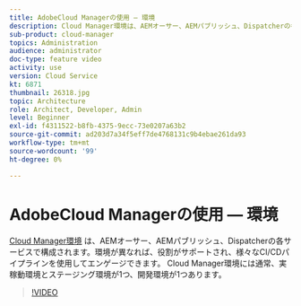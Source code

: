 ```yaml
---
title: AdobeCloud Managerの使用 — 環境
description: Cloud Manager環境は、AEMオーサー、AEMパブリッシュ、Dispatcherの各サービスで構成されます。 環境が異なれば、役割がサポートされ、様々なCI/CDパイプラインを使用してエンゲージできます。 Cloud Manager環境には通常、実稼動環境とステージング環境が1つ、開発環境が1つあります。
sub-product: cloud-manager
topics: Administration
audience: administrator
doc-type: feature video
activity: use
version: Cloud Service
kt: 6871
thumbnail: 26318.jpg
topic: Architecture
role: Architect, Developer, Admin
level: Beginner
exl-id: f4311522-b8fb-4375-9ecc-73e0207a63b2
source-git-commit: ad203d7a34f5eff7de4768131c9b4ebae261da93
workflow-type: tm+mt
source-wordcount: '99'
ht-degree: 0%

---
```


# AdobeCloud Managerの使用 — 環境

[Cloud Manager環境](https://experienceleague.adobe.com/docs/experience-manager-cloud-manager/using/how-to-use/manage-your-environment.html) は、AEMオーサー、AEMパブリッシュ、Dispatcherの各サービスで構成されます。環境が異なれば、役割がサポートされ、様々なCI/CDパイプラインを使用してエンゲージできます。 Cloud Manager環境には通常、実稼動環境とステージング環境が1つ、開発環境が1つあります。

>[!VIDEO](https://video.tv.adobe.com/v/26318/?quality=12&learn=on&hidetitle=true)
